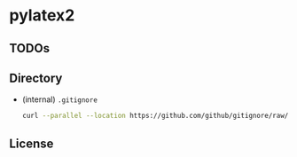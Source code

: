 # pylatex2

## TODOs

## Directory
- (internal) `.gitignore`
	```bash
	curl --parallel --location https://github.com/github/gitignore/raw/HEAD/{Python,Global/{Linux,Windows,macOS,Vim,SublimeText,VisualStudioCode}}.gitignore > .gitignore
	```

## License
